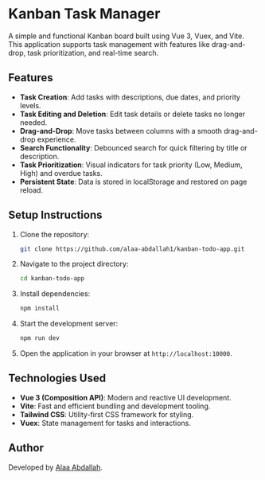 # Kanban Task Manager

A simple and functional Kanban board built using Vue 3, Vuex, and Vite. This application supports task management with features like drag-and-drop, task prioritization, and real-time search.

## Features

- **Task Creation**: Add tasks with descriptions, due dates, and priority levels.
- **Task Editing and Deletion**: Edit task details or delete tasks no longer needed.
- **Drag-and-Drop**: Move tasks between columns with a smooth drag-and-drop experience.
- **Search Functionality**: Debounced search for quick filtering by title or description.
- **Task Prioritization**: Visual indicators for task priority (Low, Medium, High) and overdue tasks.
- **Persistent State**: Data is stored in localStorage and restored on page reload.

## Setup Instructions

1. Clone the repository:

   ```bash
   git clone https://github.com/alaa-abdallah1/kanban-todo-app.git
   ```

2. Navigate to the project directory:

   ```bash
   cd kanban-todo-app
   ```

3. Install dependencies:

   ```bash
   npm install
   ```

4. Start the development server:

   ```bash
   npm run dev
   ```

5. Open the application in your browser at `http://localhost:10000`.

## Technologies Used

- **Vue 3 (Composition API)**: Modern and reactive UI development.
- **Vite**: Fast and efficient bundling and development tooling.
- **Tailwind CSS**: Utility-first CSS framework for styling.
- **Vuex**: State management for tasks and interactions.

## Author

Developed by [Alaa Abdallah](https://github.com/alaa-abdallah1).
